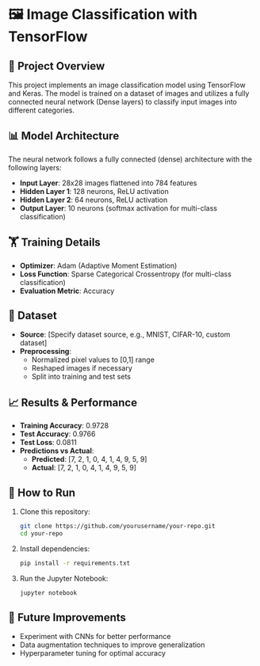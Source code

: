 # 🖼️ Image Classification with TensorFlow

## 📌 Project Overview
This project implements an image classification model using TensorFlow and Keras. The model is trained on a dataset of images and utilizes a fully connected neural network (Dense layers) to classify input images into different categories.

## 📊 Model Architecture
The neural network follows a fully connected (dense) architecture with the following layers:
- **Input Layer**: 28x28 images flattened into 784 features
- **Hidden Layer 1**: 128 neurons, ReLU activation
- **Hidden Layer 2**: 64 neurons, ReLU activation
- **Output Layer**: 10 neurons (softmax activation for multi-class classification)

## 🏋️ Training Details
- **Optimizer**: Adam (Adaptive Moment Estimation)
- **Loss Function**: Sparse Categorical Crossentropy (for multi-class classification)
- **Evaluation Metric**: Accuracy

## 📂 Dataset
- **Source**: [Specify dataset source, e.g., MNIST, CIFAR-10, custom dataset]
- **Preprocessing**:
  - Normalized pixel values to [0,1] range
  - Reshaped images if necessary
  - Split into training and test sets

## 📈 Results & Performance
- **Training Accuracy**: 0.9728
- **Test Accuracy**: 0.9766
- **Test Loss**: 0.0811
- **Predictions vs Actual**:
  - **Predicted**: [7, 2, 1, 0, 4, 1, 4, 9, 5, 9]
  - **Actual**: [7, 2, 1, 0, 4, 1, 4, 9, 5, 9]

## 🚀 How to Run
1. Clone this repository:
   ```bash
   git clone https://github.com/yourusername/your-repo.git
   cd your-repo
   ```
2. Install dependencies:
   ```bash
   pip install -r requirements.txt
   ```
3. Run the Jupyter Notebook:
   ```bash
   jupyter notebook
   ```

## 📌 Future Improvements
- Experiment with CNNs for better performance
- Data augmentation techniques to improve generalization
- Hyperparameter tuning for optimal accuracy


